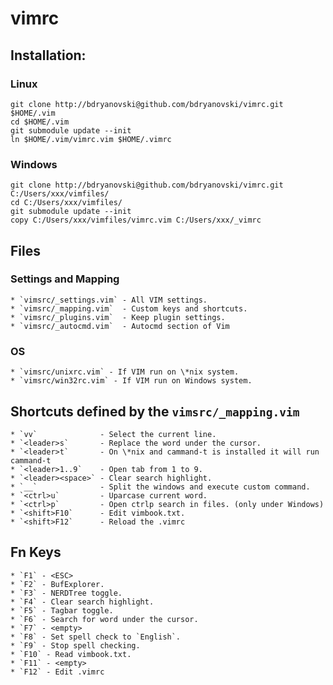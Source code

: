 # vimrc

## Installation:

### Linux
```
git clone http://bdryanovski@github.com/bdryanovski/vimrc.git $HOME/.vim
cd $HOME/.vim
git submodule update --init
ln $HOME/.vim/vimrc.vim $HOME/.vimrc
```

### Windows
```
git clone http://bdryanovski@github.com/bdryanovski/vimrc.git C:/Users/xxx/vimfiles/
cd C:/Users/xxx/vimfiles/
git submodule update --init
copy C:/Users/xxx/vimfiles/vimrc.vim C:/Users/xxx/_vimrc
```

## Files 
### Settings and Mapping
    * `vimsrc/_settings.vim` - All VIM settings.  
    * `vimsrc/_mapping.vim`  - Custom keys and shortcuts.  
    * `vimsrc/_plugins.vim`  - Keep plugin settings.  
    * `vimsrc/_autocmd.vim`  - Autocmd section of Vim

### OS 
    * `vimsrc/unixrc.vim` - If VIM run on \*nix system.  
    * `vimsrc/win32rc.vim` - If VIM run on Windows system.

## Shortcuts defined by the `vimsrc/_mapping.vim`  

    * `vv`              - Select the current line.  
    * `<leader>s`       - Replace the word under the cursor.  
    * `<leader>t`       - On \*nix and cammand-t is installed it will run cammand-t 
    * `<leader>1..9`    - Open tab from 1 to 9.  
    * `<leader><space>` - Clear search highlight.  
    * `__`              - Split the windows and execute custom command.  
    * `<ctrl>u`         - Uparcase current word.  
    * `<ctrl>p`         - Open ctrlp search in files. (only under Windows)
    * `<shift>F10`      - Edit vimbook.txt.  
    * `<shift>F12`      - Reload the .vimrc  

## Fn Keys

    * `F1` - <ESC>
    * `F2` - BufExplorer.  
    * `F3` - NERDTree toggle.  
    * `F4` - Clear search highlight.  
    * `F5` - Tagbar toggle.    
    * `F6` - Search for word under the cursor.  
    * `F7` - <empty>  
    * `F8` - Set spell check to `English`.  
    * `F9` - Stop spell checking.  
    * `F10` - Read vimbook.txt.  
    * `F11` - <empty>  
    * `F12` - Edit .vimrc  
